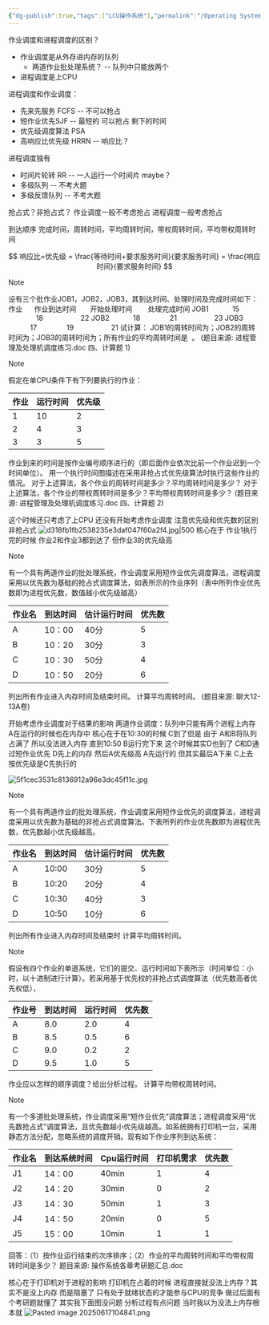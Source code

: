 ```yaml
---
{"dg-publish":true,"tags":["LCU操作系统"],"permalink":"/Operating System/LCU Operating System/专题一：作业调度与进程调度结合大题/","dgPassFrontmatter":true,"noteIcon":""}
---
```



作业调度和进程调度的区别？
- 作业调度是从外存进内存的队列
	- 两道作业批处理系统？ -- 队列中只能放两个
- 进程调度是上CPU

进程调度和作业调度：
- 先来先服务 FCFS -- 不可以抢占
- 短作业优先SJF -- 最短的 可以抢占 剩下的时间
- 优先级调度算法 PSA
- 高响应比优先级 HRRN -- 响应比？

进程调度独有
- 时间片轮转 RR  -- 一人运行一个时间片  maybe？
- 多级队列 -- 不考大题
- 多级反馈队列 -- 不考大题

抢占式？非抢占式？
作业调度一般不考虑抢占
进程调度一般考虑抢占

到达顺序
完成时间，周转时间，平均周转时间，带权周转时间，平均带权周转时间

$$
响应比=优先级 = \frac{等待时间+要求服务时间}{要求服务时间} = \frac{响应时间}{要求服务时间}
$$

> [!note]
> 设有三个批作业JOB1，JOB2，JOB3，其到达时间、处理时间及完成时间如下：
> 作业      作业到达时间       开始处理时间        处理完成时间
> JOB1            15               18                   22
> JOB2            18               21                   23
> JOB3            17               19                   21
> 试计算：
> JOB1的周转时间为；JOB2的周转时间为；JOB3的周转时间为；所有作业的平均周转时间是  。
> (题目来源: 进程管理及处理机调度练习.doc 四、计算题 1)


> [!note]
> 假定在单CPU条件下有下列要执行的作业：
> 
> | 作业  | 运行时间 | 优先级 |
> | --- | ---- | --- |
> | 1   | 10   | 2   |
> | 2   | 4    | 3   |
> | 3   | 3    | 5   |
> 作业到来的时间是按作业编号顺序进行的（即后面作业依次比前一个作业迟到一个时间单位）。
> 用一个执行时间图描述在采用非抢占式优先级算法时执行这些作业的情况。
> 对于上述算法，各个作业的周转时间是多少？平均周转时间是多少？
> 对于上述算法，各个作业的带权周转时间是多少？平均带权周转时间是多少？
> (题目来源: 进程管理及处理机调度练习.doc 四、计算题 2)

这个时候还只考虑了上CPU  还没有开始考虑作业调度
注意优先级和优先数的区别
非抢占式
![d318fb1fb2538235e3daf047f60a2f4.jpg|500](/img/user/accessory/d318fb1fb2538235e3daf047f60a2f4.jpg)
核心在于 作业1执行完的时候 作业2和作业3都到达了 但作业3的优先级高


> [!note]
> 有一个具有两道作业的批处理系统，作业调度采用短作业优先调度算法，进程调度采用以优先数为基础的抢占式调度算法，如表所示的作业序列（表中所列作业优先数即为进程优先数，数值越小优先级越高）
> 
> | 作业名 | 到达时间  | 估计运行时间 | 优先数 |
> | --- | ----- | ------ | --- |
> | A   | 10：00 | 40分    | 5   |
> | B   | 10：20 | 30分    | 3   |
> | C   | 10：30 | 50分    | 4   |
> | D   | 10：50 | 20分    | 6   |
> 列出所有作业进入内存时间及结束时间。
> 计算平均周转时间。
> (题目来源: 聊大12-13A卷)

开始考虑作业调度对于结果的影响
两道作业调度：队列中只能有两个进程上内存  A在运行的时候也在内存中
核心在于在10:30的时候 C到了但是 由于 A和B将队列占满了 所以没法进入内存 直到10:50 B运行完下来 这个时候其实D也到了 C和D通过短作业优先 D先上的内存 然后A优先级高 A先运行的
但其实最后A下来 C上去 按优先级是C先执行的

![5f1cec3531c8136912a96e3dc45f11c.jpg](/img/user/accessory/5f1cec3531c8136912a96e3dc45f11c.jpg)


> [!note]
> 有一个具有两道作业的批处理系统，作业调度采用短作业优先的调度算法，进程调度采用以优先数为基础的非抢占式调度算法。下表所列的作业优先数即为进程优先数，优先数越小优先级越高。
> 
> | 作业名 | 到达时间  | 估计运行时间 | 优先数 |
> | --- | ----- | ------ | --- |
> | A   | 10:00 | 30分    | 5   |
> | B   | 10:20 | 20分    | 4   |
> | C   | 10:30 | 40分    | 3   |
> | D   | 10:50 | 10分    | 6   |
> 列出所有作业进入内存时间及结束时
> 计算平均周转时间。



> [!note]
> 假设有四个作业的单道系统，它们的提交、运行时间如下表所示（时间单位：小时，以十进制进行计算）。若采用基于优先权的非抢占式调度算法（优先数高者优先权低），
> 
> | **作业号** | **到达时间** | **运行时间** | **优先数** |
> | ------- | -------- | -------- | ------- |
> | A       | 8.0      | 2.0      | 4       |
> | B       | 8.5      | 0.5      | 6       |
> | C       | 9.0      | 0.2      | 2       |
> | D       | 9.5      | 1.0      | 5       |
> 作业应以怎样的顺序调度？给出分析过程。
> 计算平均带权周转时间。



> [!note]
> 有一个多道批处理系统，作业调度采用“短作业优先”调度算法；进程调度采用“优先数抢占式”调度算法，且优先数越小优先级越高。如系统拥有打印机一台，采用静态方法分配，忽略系统的调度开销。现有如下作业序列到达系统：
> 
> | 作业名 | 到达系统时间 | Cpu运行时间 | 打印机需求 | 优先数 |
> | --- | ------ | ------- | ----- | --- |
> | J1  | 14：00  | 40min   | 1     | 4   |
> | J2  | 14：20  | 30min   | 0     | 2   |
> | J3  | 14：30  | 50min   | 1     | 3   |
> | J4  | 14：50  | 20min   | 0     | 5   |
> | J5  | 15：00  | 10min   | 1     | 1   |
> 回答：（1）按作业运行结束的次序排序；（2）作业的平均周转时间和平均带权周转时间是多少？
> 题目来源: 操作系统各章考研题汇总.doc

核心在于打印机对于进程的影响
打印机在占着的时候 进程直接就没法上内存？其实不是没上内存 而是阻塞了 只有处于就绪状态的才能参与CPU的竞争
做过后面有个考研题就懂了
其实我下面图没问题 分析过程有点问题 当时我以为没法上内存根本就
![Pasted image 20250617104841.png](/img/user/accessory/Pasted%20image%2020250617104841.png)

